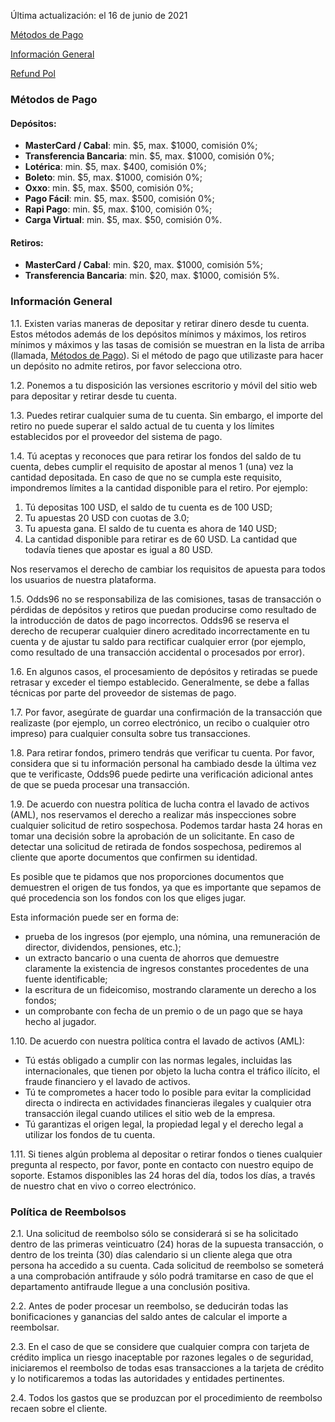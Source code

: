 <Version>Última actualización: el 16 de junio de 2021</Version>

[Métodos de Pago](#métodos-de-pago)

[Información General](#información-general)

[Refund Pol](#refund-policy)

### Métodos de Pago

#### Depósitos:

- **MasterCard / Cabal**: min. $5, max. $1000, comisión 0%;
- **Transferencia Bancaria**: min. $5, max. $1000, comisión 0%;
- **Lotérica**: min. $5, max. $400, comisión 0%;
- **Boleto**: min. $5, max. $1000, comisión 0%;
- **Oxxo**: min. $5, max. $500, comisión 0%;
- **Pago Fácil**: min. $5, max. $500, comisión 0%;
- **Rapi Pago**: min. $5, max. $100, comisión 0%;
- **Carga Virtual**: min. $5, max. $50, comisión 0%.

#### Retiros:

- **MasterCard / Cabal**: min. $20, max. $1000, comisión 5%;
- **Transferencia Bancaria**: min. $20, max. $1000, comisión 5%.

### Información General

1.1. Existen varias maneras de depositar y retirar dinero desde tu cuenta. Estos métodos además de los depósitos mínimos y máximos, los retiros mínimos y máximos y las tasas de comisión se muestran en la lista de arriba (llamada, [Métodos de Pago](#métodos-de-pago)). Si el método de pago que utilizaste para hacer un depósito no admite retiros, por favor selecciona otro.

1.2. Ponemos a tu disposición las versiones escritorio y móvil del sitio web para depositar y retirar desde tu cuenta.

1.3. Puedes retirar cualquier suma de tu cuenta. Sin embargo, el importe del retiro no puede superar el saldo actual de tu cuenta y los límites establecidos por el proveedor del sistema de pago.

1.4. Tú aceptas y reconoces que para retirar los fondos del saldo de tu cuenta, debes cumplir el requisito de apostar al menos 1 (una) vez la cantidad depositada. 
En caso de que no se cumpla este requisito, impondremos límites a la cantidad disponible para el retiro. Por ejemplo:

1. Tú depositas 100 USD, el saldo de tu cuenta es de 100 USD;
2. Tu apuestas 20 USD con cuotas de 3.0;
3. Tu apuesta gana. El saldo de tu cuenta es ahora de 140 USD;
4. La cantidad disponible para retirar es de 60 USD. La cantidad que todavía tienes que apostar es igual a 80 USD.

Nos reservamos el derecho de cambiar los requisitos de apuesta para todos los usuarios de nuestra plataforma.

1.5. Odds96 no se responsabiliza de las comisiones, tasas de transacción o pérdidas de depósitos y retiros que puedan producirse como resultado de la introducción de datos de pago incorrectos. Odds96 se reserva el derecho de recuperar cualquier dinero acreditado incorrectamente en tu cuenta y de ajustar tu saldo para rectificar cualquier error (por ejemplo, como resultado de una transacción accidental o procesados por error).

1.6. En algunos casos, el procesamiento de depósitos y retiradas se puede retrasar y exceder el tiempo establecido. Generalmente, se debe a fallas técnicas por parte del proveedor de sistemas de pago.

1.7. Por favor, asegúrate de guardar una confirmación de la transacción que realizaste (por ejemplo, un correo electrónico, un recibo o cualquier otro impreso) para cualquier consulta sobre tus transacciones.

1.8. Para retirar fondos, primero tendrás que verificar tu cuenta. Por favor, considera que si tu información personal ha cambiado desde la última vez que te verificaste, Odds96 puede pedirte una verificación adicional antes de que se pueda procesar una transacción.

1.9. De acuerdo con nuestra política de lucha contra el lavado de activos (AML), nos reservamos el derecho a realizar más inspecciones sobre cualquier solicitud de retiro sospechosa. Podemos tardar hasta 24 horas en tomar una decisión sobre la aprobación de un solicitante. En caso de detectar una solicitud de retirada de fondos sospechosa, pediremos al cliente que aporte documentos que confirmen su identidad.

Es posible que te pidamos que nos proporciones documentos que demuestren el origen de tus fondos, ya que es importante que sepamos de qué procedencia son los fondos con los que eliges jugar.

Esta información puede ser en forma de:
- prueba de los ingresos (por ejemplo, una nómina, una remuneración de director, dividendos, pensiones, etc.);
- un extracto bancario o una cuenta de ahorros que demuestre claramente la existencia de ingresos constantes procedentes de una fuente identificable;
- la escritura de un fideicomiso, mostrando claramente un derecho a los fondos;
- un comprobante con fecha de un premio o de un pago que se haya hecho al jugador.

1.10. De acuerdo con nuestra política contra el lavado de activos (AML):

- Tú estás obligado a cumplir con las normas legales, incluidas las internacionales, que tienen por objeto la lucha contra el tráfico ilícito, el fraude financiero y el lavado de activos.
- Tú te comprometes a hacer todo lo posible para evitar la complicidad directa o indirecta en actividades financieras ilegales y cualquier otra transacción ilegal cuando utilices el sitio web de la empresa.
- Tú garantizas el origen legal, la propiedad legal y el derecho legal a utilizar los fondos de tu cuenta.

1.11. Si tienes algún problema al depositar o retirar fondos o tienes cualquier pregunta al respecto, por favor, ponte en contacto con nuestro equipo de soporte. Estamos disponibles las 24 horas del día, todos los días, a través de nuestro chat en vivo o correo electrónico.

### Política de Reembolsos

2.1. Una solicitud de reembolso sólo se considerará si se ha solicitado dentro de las primeras veinticuatro (24) horas de la supuesta transacción, o dentro de los treinta (30) días calendario si un cliente alega que otra persona ha accedido a su cuenta. Cada solicitud de reembolso se someterá a una comprobación antifraude y sólo podrá tramitarse en caso de que el departamento antifraude llegue a una conclusión positiva.

2.2. Antes de poder procesar un reembolso, se deducirán todas las bonificaciones y ganancias del saldo antes de calcular el importe a reembolsar.

2.3. En el caso de que se considere que cualquier compra con tarjeta de crédito implica un riesgo inaceptable por razones legales o de seguridad, iniciaremos el reembolso de todas esas transacciones a la tarjeta de crédito y lo notificaremos a todas las autoridades y entidades pertinentes.

2.4. Todos los gastos que se produzcan por el procedimiento de reembolso recaen sobre el cliente.
<!--stackedit_data:
eyJoaXN0b3J5IjpbMTM1OTczNzg2Nl19
-->